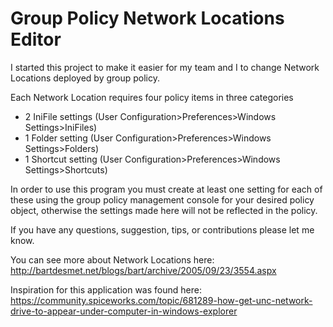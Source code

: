 # Group Policy Network Locations Editor

I started this project to make it easier for my team and I to change Network Locations deployed by group policy.

Each Network Location requires four policy items in three categories
- 2 IniFile settings (User Configuration>Preferences>Windows Settings>IniFiles)
- 1 Folder setting (User Configuration>Preferences>Windows Settings>Folders)
- 1 Shortcut setting (User Configuration>Preferences>Windows Settings>Shortcuts)

In order to use this program you must create at least one setting for each of these using the group policy management console for your desired policy object, otherwise the settings made here will not be reflected in the policy.


If you have any questions, suggestion, tips, or contributions please let me know.

You can see more about Network Locations here: http://bartdesmet.net/blogs/bart/archive/2005/09/23/3554.aspx

Inspiration for this application was found here: https://community.spiceworks.com/topic/681289-how-get-unc-network-drive-to-appear-under-computer-in-windows-explorer
